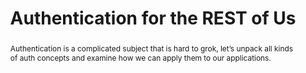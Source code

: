 ---
title: "Authentication for the REST of Us"
speaker: Divya Sasidharan
tags: ["Talk", "CascadiaJS 2019", "Divya Sasidharan"]
abstract: "Authentication is a complicated subject that is hard to grok, let’s unpack all kinds of auth concepts and examine how we can apply them to our applications."
ytID: wma2f_cqRnw
layout: talk
---